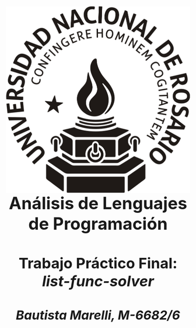 <img src="img/Logo-UNR.png"
     style="float: left; margin-right: 10px;" />


<h1 align="center" style="border-bottom: none;font-size: 46px;">Análisis de Lenguajes de Programación</h1>

<h1 align="center" style="border-bottom: none;font-size: 40px;">Trabajo Práctico Final: <i>list-func-solver</h1>

<h1 align="center" style="border-bottom: none;font-size: 34px;">Bautista Marelli, M-6682/6</h1>

